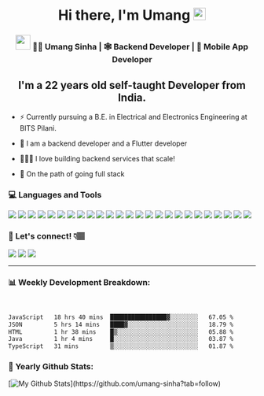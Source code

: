 <div align="center">
   <h1>Hi there, I'm Umang <img src="https://media.giphy.com/media/hvRJCLFzcasrR4ia7z/giphy.gif" width="25px"> </h1>
</div>

<div align="center">
<h3><img src="https://media.giphy.com/media/WUlplcMpOCEmTGBtBW/giphy.gif" width="30"> 👨‍💻 Umang Sinha | 🕸 Backend Developer | 📲 Mobile App Developer</h3>
</div>

<div align="center">
  <h2> I'm a 22 years old self-taught Developer from India.</h2>
</div>

 - ⚡ Currently pursuing a B.E. in Electrical and Electronics Engineering at BITS Pilani.
 
 - 📱 I am a backend developer and a Flutter developer
 
 - 🕵🏽‍♂️ I love building backend services that scale!
 
 - 🎯 On the path of going full stack

 ### 💻 Languages and Tools

<img src="https://img.shields.io/badge/Java-ED8B00?style=for-the-badge&logo=java&logoColor=white"> <img src="https://img.shields.io/badge/JavaScript-323330?style=for-the-badge&logo=javascript&logoColor=F7DF1E"> <img src="https://img.shields.io/badge/Node.js-43853D?style=for-the-badge&logo=node.js&logoColor=white"> <img src="https://img.shields.io/badge/Express.js-404D59?style=for-the-badge"> <img src="https://img.shields.io/badge/sequelize-323330?style=for-the-badge&logo=sequelize&logoColor=blue"> <img src="https://img.shields.io/badge/MySQL-00000F?style=for-the-badge&logo=mysql&logoColor=white"> <img src="https://img.shields.io/badge/MongoDB-4EA94B?style=for-the-badge&logo=mongodb&logoColor=white"> <img src="https://img.shields.io/badge/Amazon_AWS-232F3E?style=for-the-badge&logo=amazon-aws&logoColor=white"> <img src="https://img.shields.io/badge/mocha.js-323330?style=for-the-badge&logo=mocha&logoColor=Brown"> <img src="https://img.shields.io/badge/chai.js-323330?style=for-the-badge&logo=chai&logoColor=red"> <img src="https://img.shields.io/badge/Dart-0175C2?style=for-the-badge&logo=dart&logoColor=white"> <img src ="https://img.shields.io/badge/Python-FFD43B?style=for-the-badge&logo=python&logoColor=darkgreen"> <img src="https://img.shields.io/badge/HTML5-E34F26?style=for-the-badge&logo=html5&logoColor=white" > <img src="https://img.shields.io/badge/CSS3-1572B6?style=for-the-badge&logo=css3&logoColor=white"> <img src="https://img.shields.io/badge/Android-3DDC84?style=for-the-badge&logo=android&logoColor=white"> <img src="https://img.shields.io/badge/Flutter-02569B?style=for-the-badge&logo=flutter&logoColor=white"> <img src="https://img.shields.io/badge/firebase-ffca28?style=for-the-badge&logo=firebase&logoColor=black"> <img src="https://img.shields.io/badge/Git-F05032?style=for-the-badge&logo=git&logoColor=white"> <img src="https://img.shields.io/badge/Postman-FF6C37?style=for-the-badge&logo=Postman&logoColor=white"> <img src="https://img.shields.io/badge/Visual_Studio_Code-0078D4?style=for-the-badge&logo=visual%20studio%20code&logoColor=white"> <img src="https://img.shields.io/badge/Eclipse-2C2255?style=for-the-badge&logo=eclipse&logoColor=white"> <img src="https://img.shields.io/badge/pycharm-143?style=for-the-badge&logo=pycharm&logoColor=black&color=black&labelColor=green"> <img src="https://img.shields.io/badge/IntelliJIDEA-000000.svg?style=for-the-badge&logo=intellij-idea&logoColor=white"> <img src="https://img.shields.io/badge/Figma-F24E1E?style=for-the-badge&logo=figma&logoColor=white"> <img src="https://img.shields.io/badge/Adobe%20Photoshop-31A8FF?style=for-the-badge&logo=Adobe%20Photoshop&logoColor=black">


 ### 💬 Let's connect! 👇🏽

 [<img src="https://img.shields.io/badge/LinkedIn-0077B5?style=for-the-badge&logo=linkedin&logoColor=white" >](https://www.linkedin.com/in/umang-sinha/)  [<img src="https://img.shields.io/badge/Twitter-1DA1F2?style=for-the-badge&logo=twitter&logoColor=white" >](https://twitter.com/umang13_) [<img src="https://img.shields.io/badge/Instagram-E4405F?style=for-the-badge&logo=instagram&logoColor=white" >](https://www.instagram.com/umang__._/)
 

***

### 📊 Weekly Development Breakdown:

<br>

<!--START_SECTION:waka-->

```txt
JavaScript   18 hrs 40 mins  ████████████████▓░░░░░░░░   67.05 %
JSON         5 hrs 14 mins   ████▓░░░░░░░░░░░░░░░░░░░░   18.79 %
HTML         1 hr 38 mins    █▒░░░░░░░░░░░░░░░░░░░░░░░   05.88 %
Java         1 hr 4 mins     █░░░░░░░░░░░░░░░░░░░░░░░░   03.87 %
TypeScript   31 mins         ▒░░░░░░░░░░░░░░░░░░░░░░░░   01.87 %
```

<!--END_SECTION:waka-->

<!-- [![Waka Readme](https://github.com/umang-sinha/umang-sinha/actions/workflows/wakatime-stats.yml/badge.svg)](https://github.com/umang-sinha/umang-sinha/actions/workflows/wakatime-stats.yml) -->

<!-- ### Connect with me:

<a href="mailto:umangsinha12@gmail.com" style="margin-right:20px">
         <img alt="Gmail" src="res/gmail.png"
         width=26px">
</a>

<a href="https://www.linkedin.com/in/umang-sinha/" style="margin-right:20px">
         <img style="margin-right:10px" alt="LinkedIn" src="res/linkedin.png"
         width=26px">
</a>

<a href="https://twitter.com/umang13_" style="margin-right:20px">
         <img style="margin-right:10px" alt="LinkedIn" src="res/twitter.png"
         width=26px">
</a>

<a href="https://www.instagram.com/umang__._/" style="margin-right:20px">
         <img style="margin-right:10px" alt="Instagram" src="res/instagram.png"
         width=26px">
</a>

<a href="https://www.github.com/umang-sinha/">
         <img alt="Instagram" src="res/github.png"
         width=26px">
</a>

-->




<!-- ### Languages:

<img alt="Java" src="https://img.shields.io/badge/java-%23ED8B00.svg?&style=for-the-badge&logo=java&logoColor=white"/> <img alt="Kotlin" src="https://img.shields.io/badge/kotlin-%230095D5.svg?&style=for-the-badge&logo=kotlin&logoColor=white"/>
<img alt="Dart" src="https://img.shields.io/badge/dart-%230175C2.svg?&style=for-the-badge&logo=dart&logoColor=white"/>
<img alt="JavaScript" src="https://img.shields.io/badge/javascript%20-%23323330.svg?&style=for-the-badge&logo=javascript&logoColor=%23F7DF1E"/> -->
<!-- <img alt="HTML5" src="https://img.shields.io/badge/html5%20-%23E34F26.svg?&style=for-the-badge&logo=html5&logoColor=white"/>
<img alt="CSS3" src="https://img.shields.io/badge/css3%20-%231572B6.svg?&style=for-the-badge&logo=css3&logoColor=white"/> -->

<!-- ### Tech-Stack:

<img alt="Flutter" src="https://img.shields.io/badge/Flutter%20-%2302569B.svg?&style=for-the-badge&logo=Flutter&logoColor=white" /> <img alt="Android" src="https://img.shields.io/badge/Android-3DDC84?style=for-the-badge&logo=android&logoColor=white">

### UI/UX Design:

<img alt="Figma" src="https://img.shields.io/badge/figma%20-%23F24E1E.svg?&style=for-the-badge&logo=figma&logoColor=white"/> <img alt="Adobe Photoshop" src="https://img.shields.io/badge/adobe%20photoshop%20-%2331A8FF.svg?&style=for-the-badge&logo=adobe%20photoshop&logoColor=white"/>

***
-->

### 🌟 Yearly Github Stats:

[![My Github Stats](https://github-readme-stats.vercel.app/api?username=umang-sinha&show_icons=true&hide_border=tru&theme=blue-green&hide=stars&count_private=true&include_all_commits=false&custom_title=GitHub%20Stats:)](https://github.com/umang-sinha?tab=follow) 
 

 <!-- [![Top Langs](https://github-readme-stats.vercel.app/api/top-langs/?username=umang-sinha&theme=dark&layout=compact&langs_count=10)](https://github.com/umang-sinha/github-readme-stats) -->

<!-- ![Profile views](https://gpvc.arturio.dev/umang-sinha) -->

<!-- [![made-with-Markdown](https://img.shields.io/badge/Made%20with-Markdown-03a99d.svg)](http://commonmark.org) -->

<!-- [![willianrod's wakatime stats](https://github-readme-stats.vercel.app/api/wakatime?username=umang&theme=blue-green&hide_border=tr&layout=compact&custom_title=Wakatime%20Week%20Stats:)](https://github.com/umang-sinha) -->

<!-- <img src="https://github.com/umang-sinha/umang-sinha/blob/master/images/codeStats.svg" alt="My Coding Activity"/> -->


 <!-- [![GitHub Streak](https://github-readme-streak-stats.herokuapp.com/?user=umang-sinha&theme=highcontrast&hide_border=true&theme=blue-green)](https://github.com/umang-sinha) -->

<!-- [![trophy](https://github-profile-trophy.vercel.app/?username=umang-sinha&theme=darkhub&title=Commit,Issues,Repositories,PullRequest,Followers)](https://github.com/umang-sinha)

![](https://komarev.com/ghpvc/?username=umang-sinha&color=03a99d)  -->




